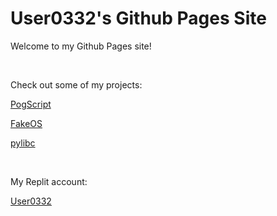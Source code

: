 # User0332's Github Pages Site

Welcome to my Github Pages site!

<br/>

Check out some of my projects:

[PogScript](PogScript)

[FakeOS](https://github.com/User0332/FakeOS)

[pylibc](https://github.com/User0332/pylibc)

<br/>

My Replit account:

[User0332](https://replit.com/@User0332/)
